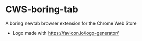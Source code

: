 # CWS-boring-tab
A boring newtab browser extension for the Chrome Web Store


- Logo made with <https://favicon.io/logo-generator/>
